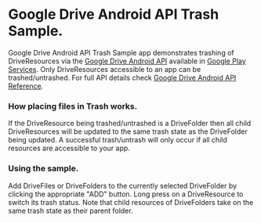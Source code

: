 # Google Drive Android API Trash Sample.

Google Drive Android API Trash Sample app demonstrates trashing of
DriveResources via the [Google Drive Android API][1] available in
[Google Play Services][2]. Only DriveResources accessible to an app can
be trashed/untrashed. For full API details check
[Google Drive Android API Reference][3].

### How placing files in Trash works.
If the DriveResource being trashed/untrashed is a DriveFolder then all child
DriveResources will be updated to the same trash state as the DriveFolder being
updated. A successful trash/untrash will only occur if all child resources are
accessible to your app.

### Using the sample.
Add DriveFiles or DriveFolders to the currently selected DriveFolder by
clicking the appropriate "ADD" button. Long press on a DriveResource to switch
its trash status. Note that child resources of DriveFolders take on the same
trash state as their parent folder.

[1]: https://developers.google.com/drive/android/intro
[2]: http://developer.android.com/google/play-services
[3]: https://developer.android.com/reference/com/google/android/gms/drive/package-summary.html
